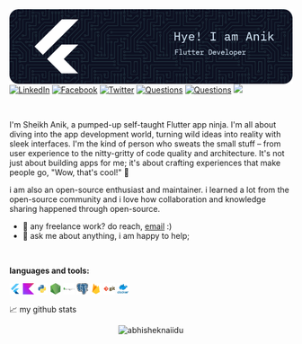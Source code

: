 <img align="left" alt="Header" src="banner.png" />

<!-- ## Hey there <img src="https://media.giphy.com/media/hvRJCLFzcasrR4ia7z/giphy.gif" width="25px"> -->

<!-- <a href="https://www.instagram.com/abhisheknaiidu/">
  <img align="left" alt="Abhishek's Instagram" width="22px" src="https://raw.githubusercontent.com/hussainweb/hussainweb/main/icons/instagram.png" />
</a>
<a href="https://discord.gg/XTW52Kt">
  <img align="left" alt="Abhishek's Discord" width="22px" src="https://raw.githubusercontent.com/peterthehan/peterthehan/master/assets/discord.svg" />
</a> -->

<!-- <a href="https://twitter.com/CarbonAnik">
  <img align="left" alt="Anik's Twitter" width="22px" src="https://raw.githubusercontent.com/peterthehan/peterthehan/master/assets/twitter.svg" />
</a>
<a href="https://www.linkedin.com/in/carbonanik/">
  <img align="left" alt="Anik's LinkedIN" width="22px" src="https://raw.githubusercontent.com/peterthehan/peterthehan/master/assets/linkedin.svg" />
</a> -->
[![LinkedIn](https://img.shields.io/badge/%20-Connect-black?color=14171A&labelColor=212121&logo=linkedin&logoColor=ffffff)](https://www.linkedin.com/in/carbonanik/) 
[![Facebook](https://img.shields.io/badge/%20-Follow-black?color=14171A&labelColor=1976d2&logo=facebook&logoColor=ffffff)](https://www.facebook.com/carbon.anik/)
[![Twitter](https://img.shields.io/badge/%20-Follow-black?color=14171A&labelColor=1976d2&logo=twitter&logoColor=ffffff)](https://twitter.com/CarbonAnik)
[![Questions](https://img.shields.io/badge/%20-Questions-black?color=14171A&labelColor=fff&logo=stackoverflow&logoColor=0c0d0e26)](https://stackoverflow.com/users/15593945/carbon-anik)
[![Questions](https://img.shields.io/badge/%20-Subscribe-black?color=14171A&labelColor=f00&logo=youtube&logoColor=0c0d0e26)](https://www.youtube.com/channel/UCmOYT2XPsybmJcb4286NC2g)
![](https://visitor-badge.glitch.me/badge?page_id=carbonanik)

<br />

I'm Sheikh Anik, a pumped-up self-taught Flutter app ninja. I'm all about diving into the app development world, turning wild ideas into reality with sleek interfaces. I'm the kind of person who sweats the small stuff – from user experience to the nitty-gritty of code quality and architecture. It's not just about building apps for me; it's about crafting experiences that make people go, "Wow, that's cool!" 🚀

<!-- hi, i'm [Sheikh Anik](https://carbonanik.me/), a passionate self-taught flutter app developer. my passion for app development lies with dreaming up ideas and making them come true with elegant interfaces. i take great care in the experience, architecture, and code quality of the things i build. -->

i am also an open-source enthusiast and maintainer. i learned a lot from the open-source community and i love how collaboration and knowledge sharing happened through open-source.
  
- 💼 any freelance work? do reach, [email](mailto:sheikhanikbd@gmail.com) :)
- 💬 ask me about anything, i am happy to help;

<br />

**languages and tools:**  

<code><img height="20" src="https://raw.githubusercontent.com/github/explore/80688e429a7d4ef2fca1e82350fe8e3517d3494d/topics/flutter/flutter.png"></code>
<code><img height="20" src="https://raw.githubusercontent.com/github/explore/80688e429a7d4ef2fca1e82350fe8e3517d3494d/topics/kotlin/kotlin.png"></code>
<code><img height="20" src="https://raw.githubusercontent.com/github/explore/80688e429a7d4ef2fca1e82350fe8e3517d3494d/topics/python/python.png"></code>
<code><img height="20" src="https://raw.githubusercontent.com/github/explore/80688e429a7d4ef2fca1e82350fe8e3517d3494d/topics/nodejs/nodejs.png"></code>
<code><img height="20" src="https://raw.githubusercontent.com/github/explore/80688e429a7d4ef2fca1e82350fe8e3517d3494d/topics/mongodb/mongodb.png"></code>
<code><img height="20" src="https://raw.githubusercontent.com/github/explore/80688e429a7d4ef2fca1e82350fe8e3517d3494d/topics/postgresql/postgresql.png"></code>
<code><img height="20" src="https://raw.githubusercontent.com/github/explore/80688e429a7d4ef2fca1e82350fe8e3517d3494d/topics/firebase/firebase.png"></code>
<code><img height="20" src="https://raw.githubusercontent.com/github/explore/80688e429a7d4ef2fca1e82350fe8e3517d3494d/topics/git/git.png"></code>
<code><img height="20" src="https://raw.githubusercontent.com/github/explore/80688e429a7d4ef2fca1e82350fe8e3517d3494d/topics/docker/docker.png"></code>


📈 my github stats

<p align="center"> <img src="https://github-readme-stats.vercel.app/api?username=carbonanik&show_icons=true&theme=gotham" alt="abhisheknaiidu" />



